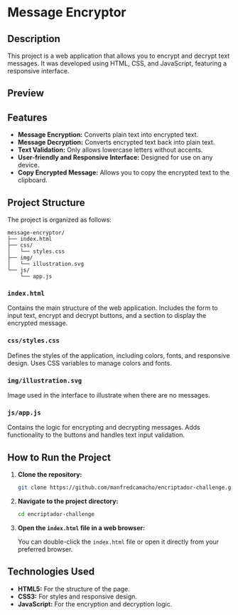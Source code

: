 # Message Encryptor

## Description

This project is a web application that allows you to encrypt and decrypt text messages. It was developed using HTML, CSS, and JavaScript, featuring a responsive interface.

## Preview

## Features

- **Message Encryption:** Converts plain text into encrypted text.
- **Message Decryption:** Converts encrypted text back into plain text.
- **Text Validation:** Only allows lowercase letters without accents.
- **User-friendly and Responsive Interface:** Designed for use on any device.
- **Copy Encrypted Message:** Allows you to copy the encrypted text to the clipboard.

## Project Structure

The project is organized as follows:

```
message-encryptor/
├── index.html
├── css/
│   └── styles.css
├── img/
│   └── illustration.svg
└── js/
    └── app.js
```

### `index.html`

Contains the main structure of the web application. Includes the form to input text, encrypt and decrypt buttons, and a section to display the encrypted message.

### `css/styles.css`

Defines the styles of the application, including colors, fonts, and responsive design. Uses CSS variables to manage colors and fonts.

### `img/illustration.svg`

Image used in the interface to illustrate when there are no messages.

### `js/app.js`

Contains the logic for encrypting and decrypting messages. Adds functionality to the buttons and handles text input validation.

## How to Run the Project

1. **Clone the repository:**

   ```bash
   git clone https://github.com/manfredcamacho/encriptador-challenge.git
   ```

2. **Navigate to the project directory:**

   ```bash
   cd encriptador-challenge
   ```

3. **Open the `index.html` file in a web browser:**

   You can double-click the `index.html` file or open it directly from your preferred browser.

## Technologies Used

- **HTML5:** For the structure of the page.
- **CSS3:** For styles and responsive design.
- **JavaScript:** For the encryption and decryption logic.
